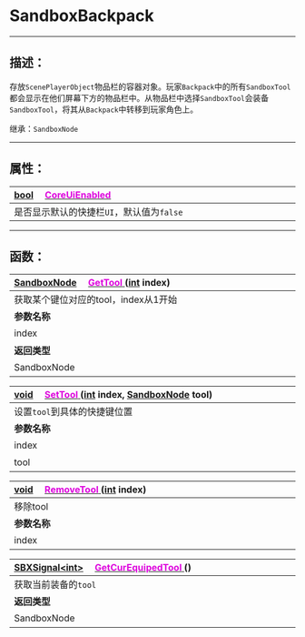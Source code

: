 # SandboxBackpack

------------------------------------------------------------------------------------------
## 描述：

存放`ScenePlayerObject`物品栏的容器对象。玩家`Backpack`中的所有`SandboxTool`都会显示在他们屏幕下方的物品栏中。从物品栏中选择`SandboxTool`会装备`SandboxTool`，将其从`Backpack`中转移到玩家角色上。

继承：`SandboxNode` 

------------------------------------------------------------------------------------------
## 属性：

|<div style="width:1125px">[bool](/Api/DataType/Bool.md) &emsp;[<font color="dd00dd">CoreUiEnabled</font>](/Api/Class/GamePlay/SandboxBackpack_F/CoreUiEnabled.md)</div>|
|:---|
|是否显示默认的快捷栏`UI`，默认值为`false`|

------------------------------------------------------------------------------------------
## 函数：

|<div style="width:500px">[SandboxNode](/Api/Class/NoType/SandboxNode.md) &emsp;[<font color="dd00dd">GetTool</font> ](/Api/Class/GamePlay/SandboxBackpack_F/GetTool.md) ([int](/Api/DataType/Int.md) index)</div>|<div style="width:100px"></div>|<div style="width:45px"></div>|<div style="width:400px"></div>|
|:---|:---|:---|:---|
|获取某个键位对应的tool，index从1开始||||
|**参数名称**|**类别**|**默认**|**描述**|
|index|int||按键1~8|
|**返回类型**|||**概要**|
|SandboxNode|||道具节点|

|<div style="width:500px">[void](/Api/Parameter/void.md) &emsp;[<font color="dd00dd">SetTool</font> ](/Api/Class/GamePlay/SandboxBackpack_F/SetTool.md) ([int](/Api/DataType/Int.md) index, [SandboxNode](/Api/Class/NoType/SandboxNode.md) tool)</div>|<div style="width:100px"></div>|<div style="width:45px"></div>|<div style="width:400px"></div>|
|:---|:---|:---|:---|
|设置`tool`到具体的快捷键位置||||
|**参数名称**|**类别**|**默认**|**描述**|
|index|int||按键1~8|
|tool|SandboxNode||道具`tool`|

|<div style="width:500px">[void](/Api/Parameter/void.md) &emsp;[<font color="dd00dd">RemoveTool</font> ](/Api/Class/GamePlay/SandboxBackpack_F/RemoveTool.md) ([int](/Api/DataType/Int.md) index)</div>|<div style="width:100px"></div>|<div style="width:45px"></div>|<div style="width:400px"></div>|
|:---|:---|:---|:---|
|移除tool||||
|**参数名称**|**类别**|**默认**|**描述**|
|index|int||按键1~8|

|<div style="width:500px">[SBXSignal\<int\>]() &emsp;[<font color="dd00dd">GetCurEquipedTool</font> ](/Api/Class/GamePlay/SandboxBackpack_F/GetCurEquipedTool.md) ()</div>|<div style="width:698px"></div>|
|:---|:---|
|获取当前装备的`tool`||
|**返回类型**|**概要**|
|SandboxNode|当前装备的`tool`|

